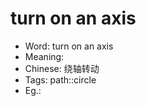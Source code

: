 # turn on an axis

- Word: turn on an axis
- Meaning: 
- Chinese: 绕轴转动
- Tags: path::circle
- Eg.: 

